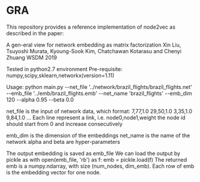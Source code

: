 # GRA

This repository provides a reference implementation of node2vec as described in the paper:

A gen-eral view for network embedding as matrix factorization
Xin Liu, Tsuyoshi Murata, Kyoung-Sook Kim, Chatchawan Kotarasu and Chenyi Zhuang
WSDM 2019

Tested in python2.7 environment
Pre-requisite:
numpy,scipy,sklearn,networkx(version=1.11)

Usage:
python main.py --net_file '../network/brazil_flights/brazil_flights.net' --emb_file '../emb/brazil_flights.emb' --net_name 'brazil_flights' --emb_dim 120 --alpha 0.95 --beta 0.0

net_file is the input of network data, which format:
7,77,1.0
29,50,1.0
3,35,1.0
9,84,1.0
...
Each line represent a link, i.e. node0,node1,weight
the node id should start from 0 and increase consecutively

emb_dim is the dimension of the embeddings
net_name is the name of the network
alpha and beta are hyper-parameters

The output embedding is saved as emb_file
We can load the output by pickle as
with open(emb_file, 'rb') as f:
	emb = pickle.load(f)
The returned emb is a numpy.ndarray, with size (num_nodes, dim_emb). Each row of emb is the embedding vector for one node.
